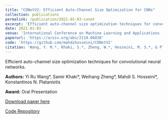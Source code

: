 ```yaml
---
title: "CONetV2: Efficient Auto-Channel Size Optimization for CNNs"
collection: publications
permalink: /publication/2021-01-03-conet
excerpt: 'Efficient auto-channel size optimization techniques for convolutional neural networks.'
date: 2021-01-03
venue: 'International Conference on Machine Learning and Applications (ICMLA) - Oral Presentation'
paperurl: 'https://arxiv.org/abs/2110.06830'
code: 'https://github.com/mahdihosseini/CONetV2'
citation: 'Wang, Y. R.*, Khaki, S.*, Zheng, W.*, Hosseini, M. S.*, & Plataniotis, K. N. (2021). CONetV2: Efficient Auto-Channel Size Optimization for CNNs. <i>International Conference on Machine Learning and Applications (ICMLA)</i>.'
---
```

Efficient auto-channel size optimization techniques for convolutional neural networks.

**Authors:** Yi Ru Wang*, Samir Khaki*, Weihang Zheng*, Mahdi S. Hosseini*, Konstantinos N. Plataniotis

**Award:** Oral Presentation

[Download paper here](https://arxiv.org/abs/2110.06830)

[Code Repository](https://github.com/mahdihosseini/CONetV2) 